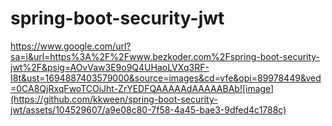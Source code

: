 # spring-boot-security-jwt

https://www.google.com/url?sa=i&url=https%3A%2F%2Fwww.bezkoder.com%2Fspring-boot-security-jwt%2F&psig=AOvVaw3E9o9Q4UHaoLVXq3RF-I8t&ust=1694887403579000&source=images&cd=vfe&opi=89978449&ved=0CA8QjRxqFwoTCOiJht-ZrYEDFQAAAAAdAAAAABAb![image](https://github.com/kkween/spring-boot-security-jwt/assets/104529607/a9e08c80-7f58-4a45-bae3-9dfed4c1788c)

